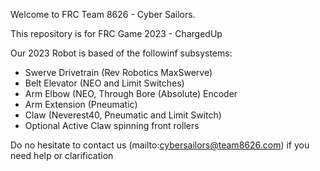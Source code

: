 Welcome to FRC Team 8626 - Cyber Sailors.

This repository is for FRC Game 2023 - ChargedUp

Our 2023 Robot is based of the followinf subsystems:
- Swerve Drivetrain (Rev Robotics MaxSwerve)
- Belt Elevator (NEO and Limit Switches)
- Arm Elbow (NEO, Through Bore (Absolute) Encoder
- Arm Extension (Pneumatic)
- Claw (Neverest40, Pneumatic and Limit Switch)
- Optional Active Claw spinning front rollers

Do no hesitate to contact us (mailto:cybersailors@team8626.com) if you need help or clarification
